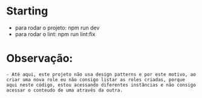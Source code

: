 # Starting

  - para rodar o projeto: npm run dev
  - para rodar o lint: npm run lint:fix

  # Observação:
    - Até aqui, este projeto não usa design patterns e por este motivo, ao criar uma nova role eu não consigo listar as roles criadas, porque aqui neste código, estou acessando diferentes instâncias e não consigo acessar o conteudo de uma através da outra.
